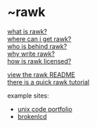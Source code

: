 ~rawk
=====

[what is rawk?](./what.html)   
[where can i get rawk?](./where.html)   
[who is behind rawk?](./who.html)   
[why write rawk?](./why.html)   
[how is rawk licensed?](./how.html)   
     
[view the rawk README](./readme.html)    
[there is a quick rawk tutorial](./tutorial.html)

example sites:
* [unix code portfolio](http://www.tyrfingr.is)
* [brokenlcd](http://www.brokenlcd.net)
